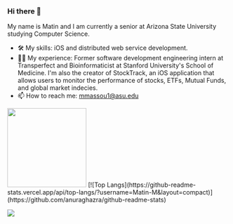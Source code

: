 ### Hi there 👋

My name is Matin and I am currently a senior at Arizona State University studying Computer Science. 

- 🛠 My skills: iOS and distributed web service development.
- 👨‍💻 My experience: Former software development engineering intern at Transperfect and Bioinformaticist at Stanford University's School of Medicine. I'm also the creator of StockTrack, an iOS application that allows users to monitor the performance of stocks, ETFs, Mutual Funds, and global market indecies. 
- 📫 How to reach me: mmassou1@asu.edu

<img height="180em" src="https://github-readme-stats.vercel.app/api?username=Matin-M&show_icons=true&hide_border=true&&count_private=true&include_all_commits=true" />
[![Top Langs](https://github-readme-stats.vercel.app/api/top-langs/?username=Matin-M&layout=compact)](https://github.com/anuraghazra/github-readme-stats)

![](https://api.visitorbadge.io/api/VisitorHit?user=Matin-M&repo=github-visitors-badge&countColor=%237B1E7A)
